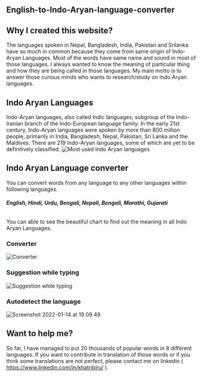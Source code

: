 ## English-to-Indo-Aryan-language-converter

## Why I created this website?
The languages spoken in Nepal, Bangladesh, India, Pakistan and Srilanka have so much in common because they come from same origin of Indo-Aryan Languages. Most of the words have same name and sound in most of those languages. I always wanted to know the meaning of particular thing and how they are being called in those languages. My main motto is to answer those curious minds who wants to research/study on Indo Aryan languages. 

## Indo Aryan Languages
Indo-Aryan languages, also called Indic languages, subgroup of the Indo-Iranian branch of the Indo-European language family. In the early 21st century, Indo-Aryan languages were spoken by more than 800 million people, primarily in India, Bangladesh, Nepal, Pakistan, Sri Lanka and the Maldives. There are 219 Indo-Aryan languages, some of which are yet to be definitively classified.
![Most used Indo Aryan languages](https://user-images.githubusercontent.com/74798705/149571216-a2b4fbce-947a-4938-a3cf-d2827f176e6e.png)

## Indo Aryan Language converter
You can convert words from any language to any other languages within following languages.
###### **English, Hindi, Urdu, Bengali, Nepali, Bengali, Marathi, Gujarati**
You can able to see the beautiful chart to find out the meaning in all Indo Aryan Languages.
### Converter
![Converter](https://user-images.githubusercontent.com/74798705/149571235-3c683f83-9f31-4fb0-952d-0a8e36b3ead9.png)
### Suggestion while typing
![Suggestion while typing](https://user-images.githubusercontent.com/74798705/149571248-c36cb08d-e91e-40ae-a93f-ac2137bb6f58.png)
### Autodetect the language
![Screenshot 2022-01-14 at 19 09 49](https://user-images.githubusercontent.com/74798705/149571629-a9094915-83b5-476d-8711-2eda5ca301f6.png)


## Want to help me?
So far, I have managed to put 20 thousands of popular words in 8 different languages. If you want to contribute in translation of those words or if you think some translations are not perfect, please contact me on linkedin ( https://www.linkedin.com/in/khatribiru/ ).
